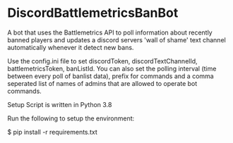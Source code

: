 # DiscordBattlemetricsBanBot

A bot that uses the Battlemetrics API to poll information about recently banned players and updates a discord servers 'wall of shame' text channel automatically whenever it detect new bans.

Use the config.ini file to set discordToken, discordTextChannelId, battlemetricsToken, banListId. You can also set the polling interval (time between every poll of banlist data), prefix for commands and a comma seperated list of names of admins that are allowed to operate bot commands.

Setup
Script is written in Python 3.8

Run the following to setup the environment:

$ pip install -r requirements.txt
